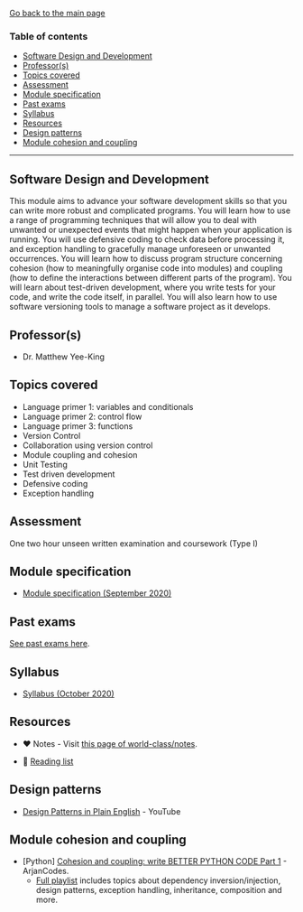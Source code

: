 [Go back to the main page](../../../README.md)

### Table of contents

- [Software Design and Development](#software-design-and-development)
- [Professor(s)](#professors)
- [Topics covered](#topics-covered)
- [Assessment](#assessment)
- [Module specification](#module-specification)
- [Past exams](#past-exams)
- [Syllabus](#syllabus)
- [Resources](#resources)
- [Design patterns](#design-patterns)
- [Module cohesion and coupling](#module-cohesion-and-coupling)

---

## Software Design and Development

This module aims to advance your software development skills so that
you can write more robust and complicated programs. You will learn
how to use a range of programming techniques that will allow you to
deal with unwanted or unexpected events that might happen when your
application is running. You will use defensive coding to check data
before processing it, and exception handling to gracefully manage
unforeseen or unwanted occurrences. You will learn how to discuss
program structure concerning cohesion (how to meaningfully organise
code into modules) and coupling (how to define the interactions
between different parts of the program). You will learn about
test-driven development, where you write tests for your code, and
write the code itself, in parallel. You will also learn how to use
software versioning tools to manage a software project as it develops.

## Professor(s)

- Dr. Matthew Yee-King

## Topics covered

- Language primer 1: variables and conditionals
- Language primer 2: control flow
- Language primer 3: functions
- Version Control
- Collaboration using version control
- Module coupling and cohesion
- Unit Testing
- Test driven development
- Defensive coding
- Exception handling

## Assessment

One two hour unseen written examination and coursework (Type I)

## Module specification

- [Module specification (September 2020)](https://github.com/world-class/binary-assets/blob/master/modules/module-specification/CM2010_SDD-Module-Spec.pdf)

## Past exams

[See past exams here](https://github.com/world-class/binary-assets/tree/master/modules/cm2010-sdd/past-exams).

## Syllabus

- [Syllabus (October 2020)](https://github.com/world-class/binary-assets/blob/master/modules/syllabi/Syllabus_CM2010_SDD.pdf)

## Resources

- :heart: Notes - Visit [this page of world-class/notes](https://github.com/world-class/notes/tree/master/level-5/software-design-and-development).

- :2nd_place_medal: [Reading list](./reading_list.md)

## Design patterns

- [Design Patterns in Plain English](https://www.youtube.com/watch?v=NU_1StN5Tkk) - YouTube

## Module cohesion and coupling

- [Python] [Cohesion and coupling: write BETTER PYTHON CODE Part 1](https://www.youtube.com/watch?v=eiDyK_ofPPM) - ArjanCodes.
  - [Full playlist](https://www.youtube.com/playlist?list=PLC0nd42SBTaNuP4iB4L6SJlMaHE71FG6N) includes topics about dependency inversion/injection, design patterns, exception handling, inheritance, composition and more.
